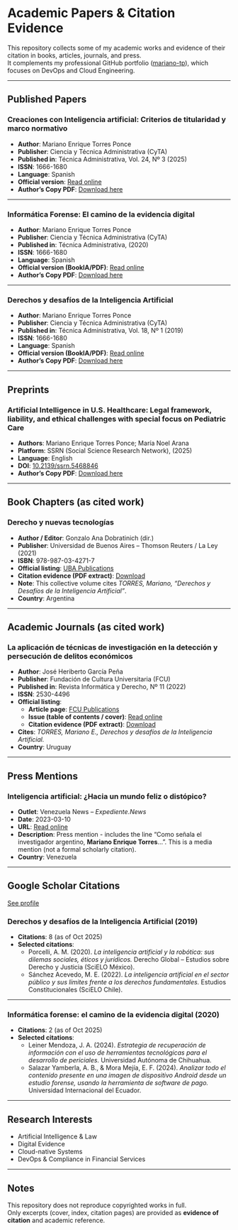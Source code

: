 # Academic Papers & Citation Evidence

This repository collects some of my academic works and evidence of their citation in books, articles, journals, and press.  
It complements my professional GitHub portfolio ([mariano-tp](https://github.com/mariano-tp)), which focuses on DevOps and Cloud Engineering.

---

## Published Papers

### Creaciones con Inteligencia artificial: Criterios de titularidad y marco normativo
- **Author**: Mariano Enrique Torres Ponce  
- **Publisher**: Ciencia y Técnica Administrativa (CyTA)  
- **Published in**: Técnica Administrativa, Vol. 24, Nº 3 (2025)
- **ISSN**: 1666-1680
- **Language**: Spanish
- **Official version**: [Read online](https://www.cyta.com.ar/ta/article.php?id=240302)
- **Author’s Copy PDF**: [Download here](papers/2025-creaciones-ia.pdf)

---

### Informática Forense: El camino de la evidencia digital
- **Author**: Mariano Enrique Torres Ponce  
- **Publisher**: Ciencia y Técnica Administrativa (CyTA)  
- **Published in**: Técnica Administrativa, (2020)
- **ISSN**: 1666-1680
- **Language**: Spanish  
- **Official version (BookIA/PDF)**: [Read online](https://cyta.com.ar/bookia/bookia.php?id=3)
- **Author’s Copy PDF**: [Download here](papers/2020-evidencia-digital.pdf)

---

### Derechos y desafíos de la Inteligencia Artificial
- **Author**: Mariano Enrique Torres Ponce  
- **Publisher**: Ciencia y Técnica Administrativa (CyTA)  
- **Published in**: Técnica Administrativa, Vol. 18, Nº 1 (2019)
- **ISSN**: 1666-1680
- **Language**: Spanish  
- **Official version (BookIA/PDF)**: [Read online](https://cyta.com.ar/bookia/bookia.php?id=1)  
- **Author’s Copy PDF**: [Download here](papers/2019-derechos-ia.pdf)

---

## Preprints

### Artificial Intelligence in U.S. Healthcare: Legal framework, liability, and ethical challenges with special focus on Pediatric Care
- **Authors**: Mariano Enrique Torres Ponce; María Noel Arana  
- **Platform**: SSRN (Social Science Research Network), (2025)
- **Language**: English    
- **DOI**: [10.2139/ssrn.5468846](https://doi.org/10.2139/ssrn.5468846)
- **Author’s Copy PDF**: [Download here](preprints/2025-ai-us-healthcare.pdf)

---

## Book Chapters (as cited work)

### Derecho y nuevas tecnologías
- **Author / Editor**: Gonzalo Ana Dobratinich (dir.)  
- **Publisher**: Universidad de Buenos Aires – Thomson Reuters / La Ley (2021)  
- **ISBN**: 978-987-03-4271-7  
- **Official listing**: [UBA Publications](https://www.derecho.uba.ar/publicaciones/libros/pdf/2021-derecho-y-nuevas-tecnologias.pdf)  
- **Citation evidence (PDF extract)**: [Download](citations/2021-derecho-y-nuevas-tecnologias-extract.pdf)  
- **Note**: This collective volume cites *TORRES, Mariano, “Derechos y Desafíos de la Inteligencia Artificial”*.  
- **Country**: Argentina  

---

## Academic Journals (as cited work)

### La aplicación de técnicas de investigación en la detección y persecución de delitos económicos
- **Author**: José Heriberto García Peña  
- **Publisher**: Fundación de Cultura Universitaria (FCU)  
- **Published in**: Revista Informática y Derecho, Nº 11 (2022)  
- **ISSN**: 2530-4496  
- **Official listing**:  
  - **Article page**: [FCU Publications](https://revistas.fcu.edu.uy/index.php/informaticayderecho/article/view/3046)
  - **Issue (table of contents / cover)**:  [Read online](https://revistas.fcu.edu.uy/index.php/informaticayderecho/issue/view/162/2)
  - **Citation evidence (PDF extract)**: [Download](citations/2021-derecho-y-nuevas-tecnologias-extract.pdf)  
- **Cites**: *TORRES, Mariano E., Derechos y desafíos de la Inteligencia Artificial.*  
- **Country**: Uruguay

---

## Press Mentions

### Inteligencia artificial: ¿Hacia un mundo feliz o distópico?
- **Outlet**: Venezuela News – *Expediente.News*  
- **Date**: 2023-03-10  
- **URL**: [Read online](https://venezuela-news.com/expediente-news-inteligencia-artificial-mundo-feliz-o-distopico/)  
- **Description**: Press mention - includes the line “Como señala el investigador argentino, **Mariano Enrique Torres**…”. This is a media mention (not a formal scholarly citation). 
- **Country**: Venezuela  

---

## Google Scholar Citations
[See profile](https://scholar.google.com/citations?hl=es&user=FCQXlNMAAAAJ) 

### Derechos y desafíos de la Inteligencia Artificial (2019)
- **Citations**: 8 (as of Oct 2025)  
- **Selected citations**:  
  - Porcelli, A. M. (2020). *La inteligencia artificial y la robótica: sus dilemas sociales, éticos y jurídicos.* Derecho Global – Estudios sobre Derecho y Justicia (SciELO México).  
  - Sánchez Acevedo, M. E. (2022). *La inteligencia artificial en el sector público y sus límites frente a los derechos fundamentales.* Estudios Constitucionales (SciELO Chile).

---

### Informática forense: el camino de la evidencia digital (2020)
- **Citations**: 2 (as of Oct 2025)  
- **Selected citations**:  
  - Leiner Mendoza, J. A. (2024). *Estrategia de recuperación de información con el uso de herramientas tecnológicas para el desarrollo de periciales.* Universidad Autónoma de Chihuahua.  
  - Salazar Yamberla, A. B., & Mora Mejía, E. F. (2024). *Analizar todo el contenido presente en una imagen de dispositivo Android desde un estudio forense, usando la herramienta de software de pago.* Universidad Internacional del Ecuador.

---

## Research Interests
- Artificial Intelligence & Law  
- Digital Evidence  
- Cloud-native Systems  
- DevOps & Compliance in Financial Services

---

## Notes

This repository does not reproduce copyrighted works in full.  
Only excerpts (cover, index, citation pages) are provided as **evidence of citation** and academic reference.
